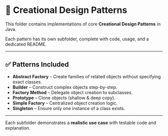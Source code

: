 # 🧱 Creational Design Patterns

This folder contains implementations of core **Creational Design Patterns** in Java.

Each pattern has its own subfolder, complete with code, usage, and a dedicated README.

---

## ✅ Patterns Included

- **Abstract Factory** – Create families of related objects without specifying exact classes.
- **Builder** – Construct complex objects step-by-step.
- **Factory Method** – Delegate object creation to subclasses.
- **Prototype** – Clone objects (shallow & deep copy).
- **Simple Factory** – Centralized object creation logic.
- **Singleton** – Ensure only one instance of a class exists.

---

Each subfolder demonstrates a **realistic use case** with testable code and explanation.
